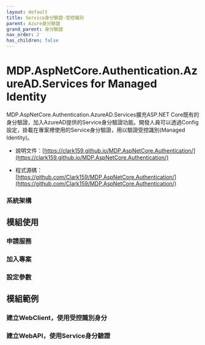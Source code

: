 ```yaml
---
layout: default
title: Service身分驗證-受控識別
parent: Azure身分驗證
grand_parent: 身分驗證
nav_order: 2
has_children: false
---
```


# MDP.AspNetCore.Authentication.AzureAD.Services for Managed Identity

MDP.AspNetCore.Authentication.AzureAD.Services擴充ASP.NET Core既有的身分驗證，加入AzureAD提供的Service身分驗證功能。開發人員可以透過Config設定，掛載在專案裡使用的Service身分驗證，用以驗證受控識別(Managed Identity)。

- 說明文件：[https://clark159.github.io/MDP.AspNetCore.Authentication/](https://clark159.github.io/MDP.AspNetCore.Authentication/)

- 程式源碼：[https://github.com/Clark159/MDP.AspNetCore.Authentication/](https://github.com/Clark159/MDP.AspNetCore.Authentication/)

### 系統架構


## 模組使用

### 申請服務

### 加入專案

### 設定參數


## 模組範例

### 建立WebClient，使用受控識別身分

### 建立WebAPI，使用Service身分驗證